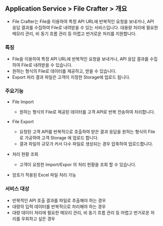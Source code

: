 ## Application Service > File Crafter > 개요

- File Crafter는 File을 이용하여 특정 API URL에 반복적인 요청을 보내거나, API 응답 결과를 수집하여 File로 내려받을 수 있는 서비스입니다. 대용량 처리에 필요한 메모리 관리, 비 동기
  흐름 관리 등 어렵고 번거로운 처리를 지원합니다.

### 특징

- File을 이용하여 특정 API URL에 반복적인 요청을 보내거나, API 응답 결과를 수집하여 File로 내려받을 수 있습니다.
- 원하는 형식의 File로 데이터를 제공하고, 받을 수 있습니다.
- Export 처리 결과 파일은 고객이 지정한 Storage에 업로드 됩니다.

### 주요기능

- File Import
    - 원하는 형식의 File로 제공된 데이터를 고객 API로 반복 전송하여 처리합니다.

- File Export
    - 요청된 고객 API를 반복적으로 호출하여 받은 결과 응답을 원하는 형식의 File로 가공하여 고객 Storage 에 업로드 합니다.
    - 결과 파일의 규모가 커서 다수 파일로 생성되는 경우 압축하여 업로드합니다.

- 처리 현황 조회
    - 고객이 요청한 Import/Expor 의 처리 현황을 조회 할 수 있습니다.
- 암호가 적용된 Excel 파일 처리 가능

### 서비스 대상

- 반복적인 API 호출 결과를 파일로 추출해야 하는 경우
- 대량의 입력 데이터를 반복적으로 처리해야 하는 경우
- 대량 데이터 처리에 필요한 메모리 관리, 비 동기 흐름 관리 등 어렵고 번거로운 처리를 우회하고 싶은 경우